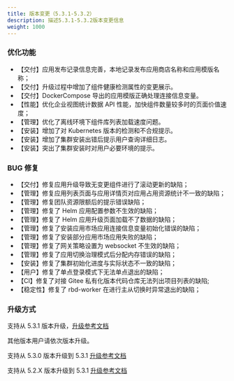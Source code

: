 ```yaml
---
title: 版本变更（5.3.1-5.3.2）
description: 描述5.3.1-5.3.2版本变更信息
weight: 1000
---
```


### 优化功能

- 【交付】应用发布记录信息完善，本地记录发布应用商店名称和应用模版名称；
- 【交付】升级过程中增加了组件健康检测属性的变更展示。
- 【交付】DockerCompose 导出的应用模版正确处理连接信息变量。
- 【性能】优化企业视图统计数据 API 性能，加快组件数量较多时的页面价值速度；
- 【管理】优化了离线环境下组件库列表加载速度问题。
- 【安装】增加了对 Kubernetes 版本的检测和不合规提示。
- 【安装】增加了集群安装出错后提示用户查询详细日志。
- 【安装】突出了集群安装时对用户必要环境的提示。

### BUG 修复

- 【交付】修复应用升级导致无变更组件进行了滚动更新的缺陷；
- 【管理】修复应用列表页面与应用详情页对应用占用资源统计不一致的缺陷；
- 【管理】修复团队资源限额后的提示错误缺陷；
- 【管理】修复了 Helm 应用配置参数不生效的缺陷；
- 【管理】修复了 Helm 应用升级页面加载不了数据的缺陷；
- 【管理】修复了安装应用市场应用连接信息变量初始化错误的缺陷；
- 【管理】修复了安装部分应用市场应用失败的缺陷；
- 【管理】修复了网关策略设置为 websocket 不生效的缺陷；
- 【管理】修复了应用切换治理模式后分配内存错误的缺陷；
- 【安装】修复了集群初始化进度与实际状态不一致的缺陷；
- 【用户】修复了单点登录模式下无法单点退出的缺陷；
- 【CI】修复了对接 Gitee 私有化版本代码仓库无法列出项目列表的缺陷;
- 【稳定性】修复了 rbd-worker 在进行主从切换时异常退出的缺陷；

### 升级方式

支持从 5.3.1 版本升级，[升级参考文档](/docs/upgrade/5.3.2-upgrade/)

其他版本用户请依次版本升级。

支持从 5.3.0 版本升级到 5.3.1 [升级参考文档](/docs/upgrade/5.3.1-upgrade/)

支持从 5.2.X 版本升级到 5.3.1 [升级参考文档](/docs/upgrade/5.2.2-5.3.1/)
